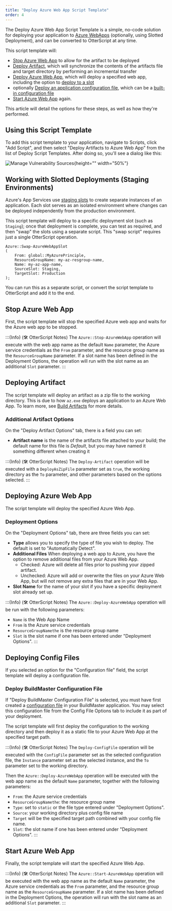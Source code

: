 ```yaml
---
title: "Deploy Azure Web App Script Template"
order: 4
---
```


The Deploy Azure Web App Script Template is a simple, no-code solution for deploying your application to [Azure WebApps](https://azure.microsoft.com/en-us/products/app-service/web) (optionally, using Slotted Deployment), and can be converted to OtterScript at any time.

This script template will:
* [Stop Azure Web App](#stop-azure-web-app) to allow for the artifact to be deployed
* [Deploy Artifact](#deploying-artifact), which will synchronize the contents of the artifacts file and target directory by performing an incremental transfer
* [Deploy Azure Web App](#deploying-azure-web-app), which will deploy a specified web app, including the option to [deploy to a slot](/docs/buildmaster/deployment-targets/azure/azure#deploying-to-azure-web-apps)
* optionally [Deploy an application configuration file](#deploying-config-files), which can be a [built-in configuration file](/docs/buildmaster/deployment-continuous-delivery/buildmaster-applications-configuration-files)
* [Start Azure Web App](#start-azure-web-app) again.

This article will detail the options for these steps, as well as how they're performed.

## Using this Script Template

To add this script template to your application, navigate to Scripts, click "Add Script", and then select "Deploy Artifacts to Azure Web App" from the list of Deploy Script Templates. After doing so, you'll see a dialog like this:

![Manage Vulnerability Sources](/resources/docs/buildmaster-deploy-azurescript.png){height="" width="50%"}

## Working with Slotted Deployments (Staging Environments)

Azure's App Services use [staging slots](https://learn.microsoft.com/en-us/azure/app-service/deploy-staging-slots) to create separate instances of an application. Each slot serves as an isolated environment where changes can be deployed independently from the production environment. 

This script template will deploy to a specific deployment slot (such as `Staging`); once that deployment is complete, you can test as required, and then "swap" the slots using a separate script. This "swap script" requires just a single OtterScript operation.

```
Azure::Swap-AzureWebAppSlot
(
    From: global::MyAzurePrinciple,
    ResourceGroupName: my-az-resgroup-name,
    Name: my-az-app-name,
    SourceSlot: Staging,
    TargetSlot: Production
);
```
You can run this as a separate script, or convert the script template to OtterScript and add it to the end.

## Stop Azure Web App
First, the script template will stop the specified Azure web app and waits for the Azure web app to be stopped.

:::(Info) (🛠 OtterScript Notes)
The `Azure::Stop-AzureWebApp` operation will execute with the web app name as the default `Name` parameter, the Azure service credentials as the `From` parameter, and the resource group name as the `ResourceGroupName` parameter. If a slot name has been defined in the Deployment Options, the operation will run with the slot name as an additional `Slot` parameter. 
:::

## Deploying Artifact

The script template will deploy an artifact as a zip file to the working directory.  This is due to how `az.exe` deploys an application to an Azure Web App.  To learn more, see [Build Artifacts](/docs/buildmaster/builds-continuous-integration/buildmaster-artifacts) for more details.

### Additional Artifact Options
On the "Deploy Artifact Options" tab, there is a field you can set:
* **Artifact name** is the name of the artifacts file attached to your build; the default name for this file is *Default*, but you may have named it something different when creating it

:::(Info) (🛠 OtterScript Notes)
The `Deploy-Artifact` operation will be executed with a `DeployAsZipFile` parameter set as `true`, the working directory as the `To` parameter, and other parameters based on the options selected.
:::

## Deploying Azure Web App
The script template will deploy the specified Azure Web App.

### Deployment Options
On the "Deployment Options" tab, there are three fields you can set:
* **Type** allows you to specify the type of file you wish to deploy. The default is set to "Automatically Detect".
* **Additional Files** When deploying a web app to Azure, you have the option to remove additional files from your Azure Web App. 
  * Checked: Azure will delete all files prior to pushing your zipped artifact.
  * Unchecked: Azure will add or overwrite the files on your Azure Web App, but will not remove any extra files that are in your Web App.
* **Slot Name** for the name of your slot if you have a specific deployment slot already set up.

:::(Info) (🛠 OtterScript Notes)
The `Azure::Deploy-AzureWebApp` operation will be run with the following parameters:
- `Name` is the Web App Name
- `From` is the Azure service credentials
- `ResourceGroupNamethe` is the resource group name
- `Slot` is the slot name if one has been entered under "Deployment Options".
:::

## Deploying Config Files
If you selected an option for the "Configuration file" field, the script template will deploy a configuration file.

### Deploy BuildMaster Configuration File
If "Deploy BuildMaster Configuration File" is selected, you must have first created a [configuration file](/docs/buildmaster/deployment-continuous-delivery/buildmaster-applications-configuration-files) in your BuildMaster application. You may select this configuration file from the Config File Options tab to include it as part of your deployment.  

The script template will first deploy the configuration to the working directory and then deploy it as a static file to your Azure Web App at the specified target path.

:::(Info) (🛠 OtterScript Notes)
The `Deploy-ConfigFile` operation will be executed with the `ConfigFile` parameter set as the selected configuration file, the `Instance` parameter set as the selected instance, and the `To` parameter set to the working directory.  

Then the `Azure::Deploy-AzureWebApp` operation will be executed with the web app name as the default `Name` parameter, together with the following parameters:

- `From`: the Azure service credentials
- `ResourceGroupNamethe`: the resource group name
- `Type`: set to `static` or the file type entered under "Deployment Options".
- `Source`: your working directory plus config file name
- `Target` will be the specified target path combined with your config file name. 
- `Slot`: the slot name if one has been entered under "Deployment Options".
:::

## Start Azure Web App
Finally, the script template will start the specified Azure Web App.

:::(Info) (🛠 OtterScript Notes)
The `Azure::Start-AzureWebApp` operation will be executed with the web app name as the default `Name` parameter, the Azure service credentials as the `From` parameter, and the resource group name as the `ResourceGroupName` parameter. If a slot name has been defined in the Deployment Options, the operation will run with the slot name as an additional `Slot` parameter. 
:::
